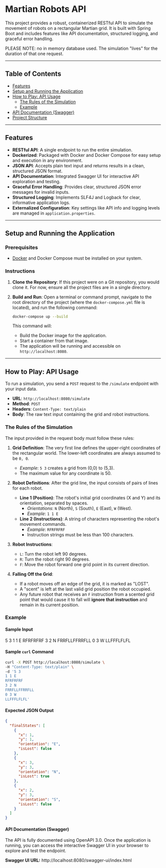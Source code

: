 # Martian Robots API

This project provides a robust, containerized RESTful API to simulate the movement of robots on a rectangular Martian grid. It is built with Spring Boot and includes features like API documentation, structured logging, and graceful error handling. 

PLEASE NOTE: no in memory database used. The simulation "lives" for the duration of that one request.

---

## Table of Contents
- [Features](#features)
- [Setup and Running the Application](#setup-and-running-the-application)
- [How to Play: API Usage](#how-to-play-api-usage)
  - [The Rules of the Simulation](#the-rules-of-the-simulation)
  - [Example](#example)
- [API Documentation (Swagger)](#api-documentation-swagger)
- [Project Structure](#project-structure)

---

## Features

* **RESTful API**: A single endpoint to run the entire simulation.
* **Dockerized**: Packaged with Docker and Docker Compose for easy setup and execution in any environment.
* **JSON API**: Accepts plain text input and returns results in a clean, structured JSON format.
* **API Documentation**: Integrated Swagger UI for interactive API exploration and testing.
* **Graceful Error Handling**: Provides clear, structured JSON error messages for invalid inputs.
* **Structured Logging**: Implements SLF4J and Logback for clear, informative application logs.
* **Externalized Configuration**: Key settings like API info and logging levels are managed in `application.properties`.

---

## Setup and Running the Application

### Prerequisites

* [Docker](https://www.docker.com/products/docker-desktop/) and Docker Compose must be installed on your system.

### Instructions

1.  **Clone the Repository**:
    If this project were on a Git repository, you would clone it. For now, ensure all the project files are in a single directory.

2.  **Build and Run**:
    Open a terminal or command prompt, navigate to the root directory of the project (where the `docker-compose.yml` file is located), and run the following command:

    ```bash
    docker-compose up --build
    ```

    This command will:
    * Build the Docker image for the application.
    * Start a container from that image.
    * The application will be running and accessible on `http://localhost:8080`.

---

## How to Play: API Usage

To run a simulation, you send a `POST` request to the `/simulate` endpoint with your input data.

* **URL**: `http://localhost:8080/simulate`
* **Method**: `POST`
* **Headers**: `Content-Type: text/plain`
* **Body**: The raw text input containing the grid and robot instructions.

### The Rules of the Simulation

The input provided in the request body must follow these rules:

1.  **Grid Definition**: The very first line defines the upper-right coordinates of the rectangular world. The lower-left coordinates are always assumed to be `0, 0`.
    * *Example*: `5 3` creates a grid from (0,0) to (5,3).
    * The maximum value for any coordinate is 50.

2.  **Robot Definitions**: After the grid line, the input consists of pairs of lines for each robot.
    * **Line 1 (Position)**: The robot's initial grid coordinates (X and Y) and its orientation, separated by spaces.
        * *Orientations*: `N` (North), `S` (South), `E` (East), `W` (West).
        * *Example*: `1 1 E`
    * **Line 2 (Instructions)**: A string of characters representing the robot's movement commands.
        * *Example*: `RFRFRFRF`
        * Instruction strings must be less than 100 characters.

3.  **Robot Instructions**:
    * `L`: Turn the robot left 90 degrees.
    * `R`: Turn the robot right 90 degrees.
    * `F`: Move the robot forward one grid point in its current direction.

4.  **Falling Off the Grid**:
    * If a robot moves off an edge of the grid, it is marked as "LOST".
    * A "scent" is left at the last valid grid position the robot occupied.
    * Any future robot that receives an `F` instruction from a scented grid point that would cause it to fall will **ignore that instruction** and remain in its current position.

### Example

#### Sample Input
5 3
1 1 E
RFRFRFRF
3 2 N
FRRFLLFFRRFLL
0 3 W
LLFFFLFLFL


#### Sample `curl` Command

```bash
curl -X POST http://localhost:8080/simulate \
-H "Content-Type: text/plain" \
-d '5 3
1 1 E
RFRFRFRF
3 2 N
FRRFLLFFRRFLL
0 3 W
LLFFFLFLFL'
```

#### Expected JSON Output
```json
{
  "finalStates": [
    {
      "x": 1,
      "y": 1,
      "orientation": "E",
      "isLost": false
    },
    {
      "x": 3,
      "y": 3,
      "orientation": "N",
      "isLost": true
    },
    {
      "x": 2,
      "y": 3,
      "orientation": "S",
      "isLost": false
    }
  ]
}
```

#### **API Documentation (Swagger)**
The API is fully documented using OpenAPI 3.0. Once the application is running, you can access the interactive Swagger UI in your browser to explore and test the endpoint.

**Swagger UI URL:** http://localhost:8080/swagger-ui/index.html
